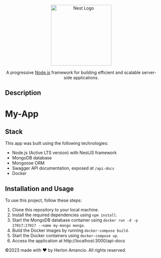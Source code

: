 <p align="center">
  <a href="https://nestjs.com/" target="blank"><img src="https://nestjs.com/img/logo-small.svg" width="200" alt="Nest Logo" /></a>
</p>

<p align="center">
  A progressive <a href="http://nodejs.org" target="_blank">Node.js</a> framework for building efficient and scalable server-side applications.
</p>

## Description

# My-App

## Stack

This app was built using the following technologies:
- Node.js (Active LTS version) with NestJS framework
- MongoDB database
- Mongoose ORM
- Swagger API documentation, exposed at `/api-docs`
- Docker

## Installation and Usage
To use this project, follow these steps:

1. Clone this repository to your local machine.
2. Install the required dependencies using `npm install`.
3. Start the MongoDB database container using `docker run -d -p 27017:27017 --name my-mongo mongo`.
4. Build the Docker images by running `docker-compose build`.
5. Start the Docker containers using `docker-compose up`.
6. Access the application at http://localhost:3000/api-docs


©2023 made with ❤️ by Herlon Amancio. All rights reserved.
